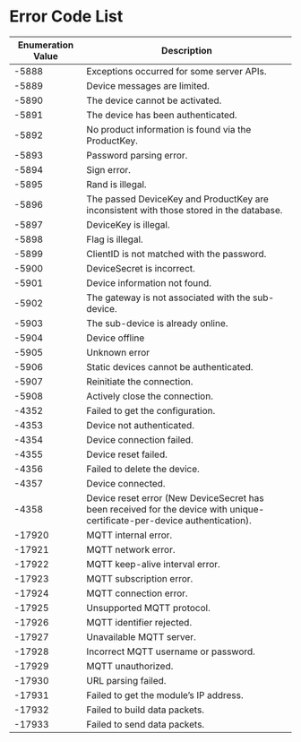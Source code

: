 # **Error Code List**

| Enumeration Value| Description|
|----------|----------|
| -5888| Exceptions occurred for some server APIs. |
| -5889| Device messages are limited.|
| -5890| The device cannot be activated. |
| -5891| The device has been authenticated. |
| -5892| No product information is found via the ProductKey.|
| -5893| Password parsing error.|
| -5894| Sign error. |
| -5895| Rand is illegal. |
| -5896| The passed DeviceKey and ProductKey are inconsistent with those stored in the database. |
| -5897| DeviceKey is illegal. |
| -5898| Flag is illegal. |
| -5899| ClientID is not matched with the password. |
| -5900| DeviceSecret is incorrect. |
| -5901| Device information not found. |
| -5902| The gateway is not associated with the sub-device. |
| -5903| The sub-device is already online. |
| -5904| Device offline|
| -5905| Unknown error|
| -5906| Static devices cannot be authenticated. |
| -5907| Reinitiate the connection. |
| -5908| Actively close the connection. |
| -4352| Failed to get the configuration. |
| -4353| Device not authenticated. |
| -4354| Device connection failed. |
| -4355| Device reset failed. |
| -4356| Failed to delete the device. |
| -4357| Device connected. |
| -4358| Device reset error (New DeviceSecret has been received for the device with unique-certificate-per-device authentication). |
| -17920| MQTT internal error. |
| -17921| MQTT network error. |
| -17922| MQTT keep-alive interval error. |
| -17923| MQTT subscription error. |
| -17924| MQTT connection error. |
| -17925| Unsupported MQTT protocol. |
| -17926| MQTT identifier rejected. |
| -17927| Unavailable MQTT server. |
| -17928| Incorrect MQTT username or password. |
| -17929| MQTT unauthorized. |
| -17930| URL parsing failed. |
| -17931| Failed to get the module’s IP address. |
| -17932| Failed to build data packets. |
| -17933| Failed to send data packets. |